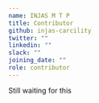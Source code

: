 ```yaml
---
name: INJAS M T P
title: Contributor
github: injas-carcility
twitter: ""
linkedin: ""
slack: ""
joining_date: ""
role: contributor
---
```


Still waiting for this
